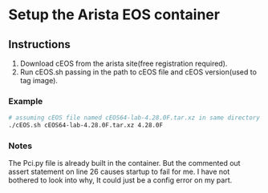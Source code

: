 # Setup the Arista EOS container

## Instructions
1. Download cEOS from the arista site(free registration required).
2. Run cEOS.sh passing in the path to cEOS file and cEOS version(used to tag image).

### Example
```sh
# assuming cEOS file named cEOS64-lab-4.28.0F.tar.xz in same directory
./cEOS.sh cEOS64-lab-4.28.0F.tar.xz 4.28.0F
```

### Notes
The Pci.py file is already built in the container. But the commented out assert statement on line 26 causes startup to fail for me. I have not bothered to look into why, It could just be a config error on my part.

